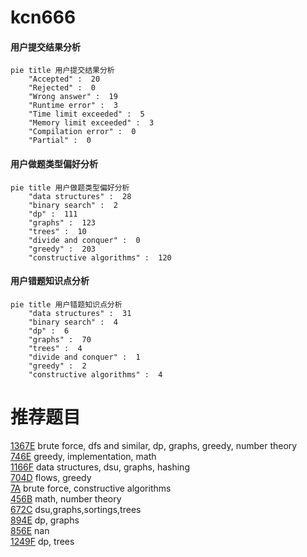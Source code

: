 # kcn666

<!-- tabs:start -->



#### **用户提交结果分析**

```mermaid
pie title 用户提交结果分析
    "Accepted" :  20
    "Rejected" :  0
    "Wrong answer" :  19
    "Runtime error" :  3
    "Time limit exceeded" :  5
    "Memory limit exceeded" :  3
    "Compilation error" :  0
    "Partial" :  0
```

#### **用户做题类型偏好分析**

```mermaid
pie title 用户做题类型偏好分析
    "data structures" :  28
    "binary search" :  2
    "dp" :  111
    "graphs" :  123
    "trees" :  10
    "divide and conquer" :  0
    "greedy" :  203
    "constructive algorithms" :  120
```
#### **用户错题知识点分析**

```mermaid
pie title 用户错题知识点分析
    "data structures" :  31
    "binary search" :  4
    "dp" :  6
    "graphs" :  70
    "trees" :  4
    "divide and conquer" :  1
    "greedy" :  2
    "constructive algorithms" :  4
```



<!-- tabs:end -->
# 推荐题目
[1367E](https://codeforces.com/contest/1367/problem/E)		brute force,
                        dfs and similar,
                        dp,
                        graphs,
                        greedy,
                        number theory		  
[746E](https://codeforces.com/contest/746/problem/E)		greedy,
                        implementation,
                        math		  
[1166F](https://codeforces.com/contest/1166/problem/F)		data structures,
                        dsu,
                        graphs,
                        hashing		  
[704D](https://codeforces.com/contest/704/problem/D)		flows,
                        greedy		  
[7A](https://codeforces.com/contest/7/problem/A)		brute force,
                        constructive algorithms		  
[456B](https://codeforces.com/contest/456/problem/B)		math,
                        number theory		  
[672C](https://codeforces.com/contest/672/problem/C)		dsu,graphs,sortings,trees		  
[894E](https://codeforces.com/contest/894/problem/E)		dp,
                        graphs		  
[856E](https://codeforces.com/contest/856/problem/E)		nan		  
[1249F](https://codeforces.com/contest/1249/problem/F)		dp,
                        trees		  
